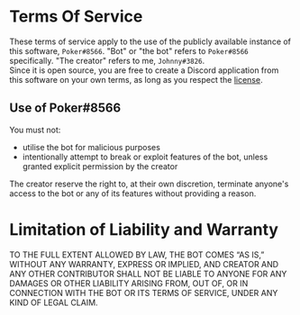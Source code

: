 # Terms Of Service
These terms of service apply to the use of the publicly available instance of this software, `Poker#8566`. "Bot" or "the bot" refers to `Poker#8566` specifically. "The creator" refers to me, `Johnny#3826`.\
Since it is open source, you are free to create a Discord application from this software on your own terms, as long as you respect the [license](../LICENSE.md). 

## Use of Poker#8566

You must not:
- utilise the bot for malicious purposes
- intentionally attempt to break or exploit features of the bot, unless granted explicit permission by the creator

The creator reserve the right to, at their own discretion, terminate anyone's access to the bot or any of its features without providing a reason.

# Limitation of Liability and Warranty
TO THE FULL EXTENT ALLOWED BY LAW, THE BOT COMES “AS IS,” WITHOUT ANY WARRANTY, EXPRESS OR IMPLIED, AND CREATOR AND ANY OTHER CONTRIBUTOR SHALL NOT BE LIABLE TO ANYONE FOR ANY DAMAGES OR OTHER LIABILITY ARISING FROM, OUT OF, OR IN CONNECTION WITH THE BOT OR ITS TERMS OF SERVICE, UNDER ANY KIND OF LEGAL CLAIM.
